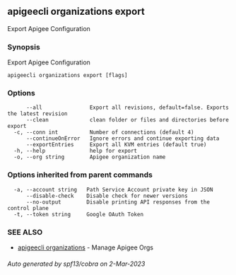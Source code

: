 ## apigeecli organizations export

Export Apigee Configuration

### Synopsis

Export Apigee Configuration

```
apigeecli organizations export [flags]
```

### Options

```
      --all               Export all revisions, default=false. Exports the latest revision
      --clean             clean folder or files and directories before export
  -c, --conn int          Number of connections (default 4)
      --continueOnError   Ignore errors and continue exporting data
      --exportEntries     Export all KVM entries (default true)
  -h, --help              help for export
  -o, --org string        Apigee organization name
```

### Options inherited from parent commands

```
  -a, --account string   Path Service Account private key in JSON
      --disable-check    Disable check for newer versions
      --no-output        Disable printing API responses from the control plane
  -t, --token string     Google OAuth Token
```

### SEE ALSO

* [apigeecli organizations](apigeecli_organizations.md)	 - Manage Apigee Orgs

###### Auto generated by spf13/cobra on 2-Mar-2023
